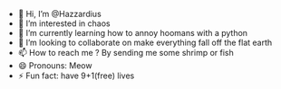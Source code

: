 - 👋 Hi, I’m @Hazzardius
- 👀 I’m interested in chaos
- 🌱 I’m currently learning how to annoy hoomans with a python
- 💞️ I’m looking to collaborate on make everything fall off the flat earth
- 📫 How to reach me ? By sending me some shrimp or fish
- 😄 Pronouns: Meow
- ⚡ Fun fact: have 9+1(free) lives

